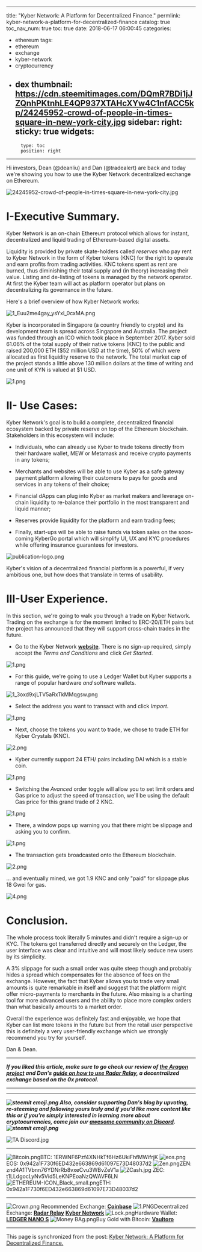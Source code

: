 
---
title: "Kyber Network: A Platform for Decentralized Finance."
permlink: kyber-network-a-platform-for-decentralized-finance
catalog: true
toc_nav_num: true
toc: true
date: 2018-06-17 06:00:45
categories:
- ethereum
tags:
- ethereum
- exchange
- kyber-network
- cryptocurrency
- dex
thumbnail: https://cdn.steemitimages.com/DQmR7BDi1jJZQnhPKtnhLE4QP937XTAHcXYw4C1nfACC5kp/24245952-crowd-of-people-in-times-square-in-new-york-city.jpg
sidebar:
    right:
        sticky: true
widgets:
    -
        type: toc
        position: right
---


Hi investors, Dean (@deanliu) and Dan (@tradealert) are back and today we're showing you how to use the Kyber Network decentralized exchange on Ethereum.

![24245952-crowd-of-people-in-times-square-in-new-york-city.jpg](https://cdn.steemitimages.com/DQmR7BDi1jJZQnhPKtnhLE4QP937XTAHcXYw4C1nfACC5kp/24245952-crowd-of-people-in-times-square-in-new-york-city.jpg)

# I-Executive Summary.

Kyber Network is an on-chain Ethereum protocol which allows for instant, decentralized and liquid trading of Ethereum-based digital assets.

Liquidity is provided by private skate-holders called *reserves* who pay rent to Kyber Network in the form of Kyber tokens (KNC) for the right to operate and earn profits from trading activities. KNC tokens spent as rent are burned, thus diminishing their total supply and (in theory) increasing their value. Listing and de-listing of tokens is managed by the network operator. At first the Kyber team will act as platform operator  but plans on decentralizing its governance in the future.

Here's a brief overview of how Kyber Network works:

![1_Euu2me4gay_ysYxl_0cxMA.png](https://cdn.steemitimages.com/DQmVcLrQ7xSZiDdnuuqzxfTit1n4rLMVDNwX7fiammApDpN/1_Euu2me4gay_ysYxl_0cxMA.png)


Kyber is incorporated in Singapore (a country friendly to crypto) and its development team is spread across Singapore and Australia. The project was funded through an ICO which took place in September 2017.  Kyber sold 61.06% of the total supply of their native tokens (KNC) to the public and raised 200,000 ETH ($52 million USD at the time), 50% of which were allocated as first liquidity reserve to the network. The total market cap of the project stands a little above 130 million dollars at the time of writing and one unit of KYN is valued at $1 USD.

![1.png](https://cdn.steemitimages.com/DQmZMgTMgB9rZVRm2zVzEVrFnwYqGwdKX5Nz9tDgaSoSYYM/1.png)

# II- Use Cases:

Kyber Network's goal is to build a complete, decentralized financial ecosystem backed by private reserve on top of the Ethereum blockchain. Stakeholders in this ecosystem will include:

* Individuals, who can already use Kyber to trade tokens directly from their hardware wallet, MEW or Metamask and receive crypto payments in any tokens;

* Merchants and websites will be able to use Kyber as a safe gateway payment platform allowing their customers to pays for goods and services in any tokens of their choice;

* Financial dApps can plug into Kyber as market makers and leverage on-chain liquidity to re-balance their portfolio in the most transparent and liquid manner;

* Reserves provide liquidity for the platform and earn trading fees;

* Finally, start-ups will be able to raise funds via token sales on the soon-coming KyberGo portal which will simplify UI, UX and KYC procedures while offering insurance guarantees for investors.

![publication-logo.png](https://cdn.steemitimages.com/DQmSQxCeq8gD1G78cxmDmKzNPasi49E74oMrHXit8TiFVia/publication-logo.png)

Kyber's vision of a decentralized financial platform is a powerful, if very ambitious one, but how does that translate in terms of usability.

# III-User Experience.

In this section, we're going to walk you through a trade on Kyber Network. Trading on the exchange is for the moment limited to ERC-20/ETH pairs but the project has announced that they will support cross-chain trades in the future.

* Go to the Kyber Network [**website**](https://kyber.network/). There is no sign-up required, simply accept the *Terms and Conditions* and click *Get Started*.

![1.png](https://cdn.steemitimages.com/DQmccgd2JU2cXcnC2QM89tVqM4cCjPhFv5a6zNeABJTPNAR/1.png)

* For this guide, we're going to use a Ledger Wallet but Kyber supports a range of popular hardware *and* software wallets.

![1_3oxd9xjLTV5aRxTkMMqgsw.png](https://cdn.steemitimages.com/DQmbu3HwP4RhwfGdEnBiobkVm1iU6TZnXKvvptj9AgrzbR7/1_3oxd9xjLTV5aRxTkMMqgsw.png)

* Select the address you want to transact with and click *Import*.

![1.png](https://cdn.steemitimages.com/DQmbFbAbVSejWxfkkBuzUzX1gzBFC6Z7W3AR4qdc7xAWD4R/1.png)

* Next, choose the tokens you want to trade, we chose to trade ETH for Kyber Crystals (KNC).

![2.png](https://cdn.steemitimages.com/DQmb5dkSwVDL7FzLMuJFoxQjfCRhKLtGBGSfRsVqFcr6QPN/2.png)

* Kyber currently support 24 ETH/ pairs including DAI which is a stable coin.

![1.png](https://cdn.steemitimages.com/DQmRzsDK6mgVp5ujfMTEvyYmJpUV21VhNa13jt5Jtb2PxJ9/1.png)

* Switching the *Avanced* order toggle will allow you to set limit orders and Gas price to adjust the speed of transaction, we'll be using the default Gas price for this grand trade of 2 KNC.

![1.png](https://cdn.steemitimages.com/DQmcUse94Afwb93ig2k4RM9CyNQn5KkTWbAHuMVigJdsqRn/1.png)

* There, a window pops up warning you that there might be slippage and asking you to confirm.

![1.png](https://cdn.steemitimages.com/DQmUvvmXHA57qRmyBKcagLUHEu36E3q7y1ShjSuL1swteYy/1.png)

* The transaction gets broadcasted onto the Ethereum blockchain.

![2.png](https://cdn.steemitimages.com/DQmQpsgwZFyqG9eBocZEzpQKc4N5wFW8nK6nxHVecnp35ia/2.png)

... and eventually mined, we got 1.9 KNC and only "paid" for slippage plus 18 Gwei for gas.

![4.png](https://cdn.steemitimages.com/DQmNmxP6MKPYZAYYaaGrRXDhFMbPWGpQgsSHsV8mQb3wGYG/4.png)

# Conclusion.

The whole process took literally 5 minutes and didn't require a sign-up or KYC. The tokens got transferred directly and securely on the Ledger, the user interface was clear and intuitive and will most likely seduce new users by its simplicity.

A 3% slippage for such a small order was quite steep though and probably hides a spread which compensates for the absence of fees on the exchange. However, the fact that Kyber allows you to trade very small amounts is quite remarkable in itself and suggest that the platform might offer micro-payments to merchants in the future. Also missing is a charting tool for more advanced users and the ability to place more complex orders than what basically amounts to a market order.

Overall the experience was definitely fast and enjoyable, we hope that Kyber can list more tokens in the future but from the retail user perspective this is definitely a very user-friendly exchange which we strongly recommend you try for yourself.

Dan & Dean.

****

**_If you liked this article, make sure to go check our review of  [**the Aragon project**](https://steemit.com/dao/@deanliu/aragon-create-your-own-decentralized-organization-on-ethereum) and Dan's [**guide on how to use Radar Relay**](https://steemit.com/cryptocurrency/@tradealert/trading-on-a-0x-exchange-radar-relay), a decentralized exchange based on the 0x protocol._**


****

****

 **_![steemit emoji.png](https://cdn.steemitimages.com/DQmPwMpFRyrBPnLgZsk7qi7XbA6d7n3Ya1nZ4WFmuobrZeN/steemit%20emoji.png) Also, consider supporting Dan's blog by upvoting, re-steeming and following yours truly and if you'd like more content like this or if you're simply interested in learning more about cryptocurrencies, come join our [**awesome community on Discord**](https://discord.gg/4VGVHrs). ![steemit emoji.png](https://cdn.steemitimages.com/DQmPwMpFRyrBPnLgZsk7qi7XbA6d7n3Ya1nZ4WFmuobrZeN/steemit%20emoji.png)_**

![TA Discord.jpg](https://steemitimages.com/DQmQbrCF2UW8b69NWRVTBu2crKozuVob2SVVbrzFrALQ9y3/TA%20Discord.jpg)

****


 ![Bitcoin.png](https://cdn.steemitimages.com/DQmeDPZcyVkuDo8Uq2TNTC9ebfo6DwKj5MXezsssBDwzvAC/Bitcoin.png)BTC: 1ERWNF6Pzf4XNHkTf6Hz6UkiFhfMWifrjK
![eos.png](https://cdn.steemitimages.com/DQmXPv1aXoBfUpnbijq54CxKhz5uCV27UrBSasg6qxrgJ7k/eos.png)EOS:  0x942a1F730f6ED432e663869d61097E73D48037d2
![Zen.png](https://cdn.steemitimages.com/DQmXfLSAqP3PN2jvuxYHGnfUJUo9Y3Y6hPznuNtWoTMAseW/Zen.png)ZEN: znd4A1TVbnn76YDNrRb8vxeCvu3WBvZeV1a
![ZCash.jpg](https://cdn.steemitimages.com/DQmWYLuMPbThH5TEEmWjWz3uSutQFT66eKY9KCjk2Js33Na/ZCash.jpg) ZEC: t1LLdgocLyNv5Vid5LeKNPEoaNzQWAVF6LN
![ETHEREUM-ICON_Black_small.png](https://cdn.steemitimages.com/DQmVWvqEDFZSvHGthACK2hLJK16kGJ6EUNP5UAir2yqtaDs/ETHEREUM-ICON_Black_small.png)ETH: 0x942a1F730f6ED432e663869d61097E73D48037d2

****

  ![Crown.png](https://cdn.steemitimages.com/DQmTcUrtdtjFXMW7ByNzWKtJp1j5xvixdjyv2Xw12Bq3cZD/Crown.png) Recommended Exchange: 
[**Coinbase**](https://www.coinbase.com/join/5878660252ad010077364df1)
![1.PNG](https://cdn.steemitimages.com/DQmf6J5YnrXKNcMm4qtXvCBuB7SmrDTMjjbzVyVWY8Djsv7/1.PNG)Decentralized Exchange:
[**Radar Relay**](https://radarrelay.com/)
[**Kyber Network**](https://kyber.network/)
![Lock.png](https://cdn.steemitimages.com/DQmV9367eeWyjySP3oPz6R5Xm2G7NgELhJsDNefzjHkrTEk/Lock.png)Hardware Wallet:
 [**LEDGER NANO S**](https://www.ledgerwallet.com/r/fc1f) 
![Money BAg.png](https://cdn.steemitimages.com/DQmNdNX31ZuFj7916w38m5a6WqK4yWyvWryUAqkfK7jSCAa/Money%20BAg.png)Buy Gold with Bitcoin:
[**Vaultoro**](www.vaultoro.com/?a=108229)<br>

- - -

This page is synchronized from the post: [Kyber Network: A Platform for Decentralized Finance.](https://steemit.com/@deanliu/kyber-network-a-platform-for-decentralized-finance)
